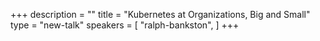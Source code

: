 +++
description = ""
title = "Kubernetes at Organizations, Big and Small"
type = "new-talk"
speakers = [
        "ralph-bankston",
]
+++